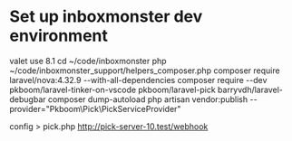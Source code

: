# Set up inboxmonster dev environment

valet use 8.1
cd ~/code/inboxmonster
php ~/code/inboxmonster_support/helpers_composer.php
composer require laravel/nova:4.32.9 --with-all-dependencies
composer require --dev pkboom/laravel-tinker-on-vscode pkboom/laravel-pick barryvdh/laravel-debugbar
composer dump-autoload
php artisan vendor:publish --provider="Pkboom\Pick\PickServiceProvider"

config > pick.php
http://pick-server-10.test/webhook
